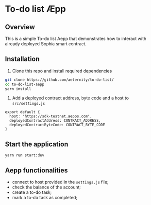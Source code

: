 # To-do list Æpp

## Overview

This is a simple To-do list Aepp that demonstrates how to interact with already deployed Sophia smart contract.

## Installation

1. Clone this repo and install required dependencies
```bash
git clone https://github.com/aeternity/to-do-list/
cd to-do-list-aepp
yarn install
```
1. Add a deployed contract address, byte code and a host to `src/settings.js`
```
export default {
  host: 'https://sdk-testnet.aepps.com',
  deployedContractAddress: CONTRACT_ADDRESS,
  deployedContractByteCode: CONTRACT_BYTE_CODE
}
```

## Start the application

```
yarn run start:dev
```

## Aepp  functionalities

- connect to host provided in the ```settings.js``` file;
- check the balance of the account;
- create a to-do task;
- mark a to-do task as completed;

